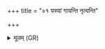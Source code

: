 +++
title = "०१ यस्यां गायन्ति नृत्यन्ति"

+++
<details><summary>मूलम् (GR)</summary>

यस्यां गायन्ति नृत्यन्ति  
जना मर्त्या वैलवाः ।  
युज्यन्ते यस्याम् आक्रन्दो  
यस्यां वदति दुन्दुभिः ।  
सा नो भूमिः प्र णुदतां सपत्नान् +++(Bhatt. sapatnāṃ)+++  
यो नो द्वेष्ट्य् अधरं तं कृणोतु ॥
</details>